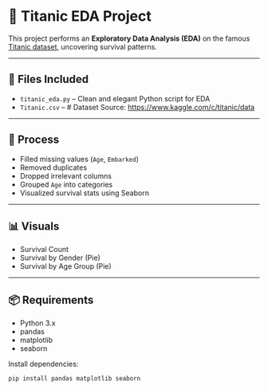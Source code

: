 # 🚢 Titanic EDA Project

This project performs an **Exploratory Data Analysis (EDA)** on the famous [Titanic dataset](https://www.kaggle.com/c/titanic/data), uncovering survival patterns.

---

## 📁 Files Included

- `titanic_eda.py` – Clean and elegant Python script for EDA
- `Titanic.csv` – # Dataset Source: https://www.kaggle.com/c/titanic/data

---

## 🔧 Process

- Filled missing values (`Age`, `Embarked`)
- Removed duplicates
- Dropped irrelevant columns
- Grouped `Age` into categories
- Visualized survival stats using Seaborn

---

## 📊 Visuals

- Survival Count
- Survival by Gender (Pie)
- Survival by Age Group (Pie)

---

## 📦 Requirements

- Python 3.x
- pandas
- matplotlib
- seaborn

Install dependencies:

```bash
pip install pandas matplotlib seaborn
